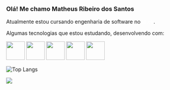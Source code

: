 ### Olá! Me chamo Matheus Ribeiro dos Santos

Atualmente estou cursando engenharia de software no <a href="https://www.inteli.edu.br/" style="text-decoration: none; color: white;">Inteli</a>.

Algumas tecnologias que estou estudando, desenvolvendo com:



<img src="https://cdn.jsdelivr.net/gh/devicons/devicon/icons/nodejs/nodejs-original.svg" height="50vh" width="50vh"/> <img src="https://cdn.jsdelivr.net/gh/devicons/devicon/icons/c/c-original.svg" height="50vh" width="50vh"/> <img src="https://cdn.jsdelivr.net/gh/devicons/devicon/icons/python/python-original.svg" height="50vh" width="50vh"/> <img src="https://cdn.jsdelivr.net/gh/devicons/devicon/icons/javascript/javascript-original.svg" height="50vh" width="50vh"/> <img src="https://cdn.jsdelivr.net/gh/devicons/devicon/icons/ubuntu/ubuntu-plain-wordmark.svg" height="50vh" width="50vh"/>
          

![Top Langs](https://github-readme-stats.vercel.app/api/top-langs/?username=omatheu&layout=compact)


<a href="https://www.linkedin.com/in/omatheusrsantos/" img="https://www.linkedin.com/in/omatheusrsantos/"> <a/>

<img src="https://img.shields.io/badge/LinkedIn-0077B5?style=for-the-badge&logo=linkedin&logoColor=white" href="https://www.linkedin.com/in/omatheusrsantos/" />
